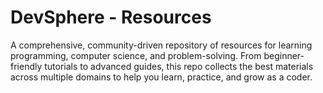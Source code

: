 # DevSphere - Resources
A comprehensive, community-driven repository of resources for learning programming, computer science, and problem-solving. From beginner-friendly tutorials to advanced guides, this repo collects the best materials across multiple domains to help you learn, practice, and grow as a coder.
